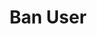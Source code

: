---
title: Ban User
description: Ban a Kick user
parameters:
  - name: User Login
    type: String
    required: true
    description: can be a user name or a variable like `%userName%`
  - name: Reason
    type: String
    required: false
    description: ban reason
variables:
  - name: bannedUser
    type: string
    description: display name of the banned user
    value: GenericUser
  - name: bannedUserName
    type: string
    description: login name of the banned user
    value: genericuser
  - name: bannedUserId
    type: string
    description: ID of the banned user
    value: 12345678
  - name: bannedUserType
    type: string
    description: platform of the banned user
    value: kick
  - name: banResult
    type: bool
    description: indicator whether the ban has been successful or not
    value: True/False
csharpMethods:
  - KickBanUser
---